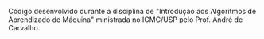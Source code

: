 

Código desenvolvido durante a disciplina de "Introdução aos Algoritmos de Aprendizado de Máquina" ministrada no ICMC/USP pelo Prof. André de Carvalho.

